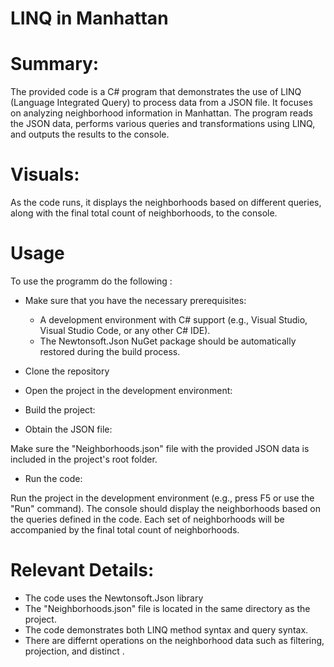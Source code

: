 # LINQ in Manhattan
# Summary:
The provided code is a C# program that demonstrates the use of LINQ (Language Integrated Query) to process data from a JSON file.
It focuses on analyzing neighborhood information in Manhattan. 
The program reads the JSON data, performs various queries and transformations using LINQ, and outputs the results to the console.
 
# Visuals:
As the code runs, it displays the neighborhoods based on different queries, along with the final total count of neighborhoods, to the console.
# Usage
To use the programm do the following : 
- Make sure that you have the necessary prerequisites:

  *  A development environment with C# support (e.g., Visual Studio, Visual Studio Code, or any other C# IDE).
  - The Newtonsoft.Json NuGet package should be automatically restored during the build process.
- Clone the repository
- Open the project in the development environment:

- Build the project:

- Obtain the JSON file:

Make sure the "Neighborhoods.json" file with the provided JSON data is included in the project's root folder.
- Run the code:

Run the project in the development environment (e.g., press F5 or use the "Run" command).
The console should display the neighborhoods based on the queries defined in the code.
Each set of neighborhoods will be accompanied by the final total count of neighborhoods.
# Relevant Details:

- The code uses the Newtonsoft.Json library
- The "Neighborhoods.json" file is located in the same directory as the project.
- The code demonstrates both LINQ method syntax and query syntax.
- There are differnt operations on the neighborhood data such as filtering, projection, and distinct .
